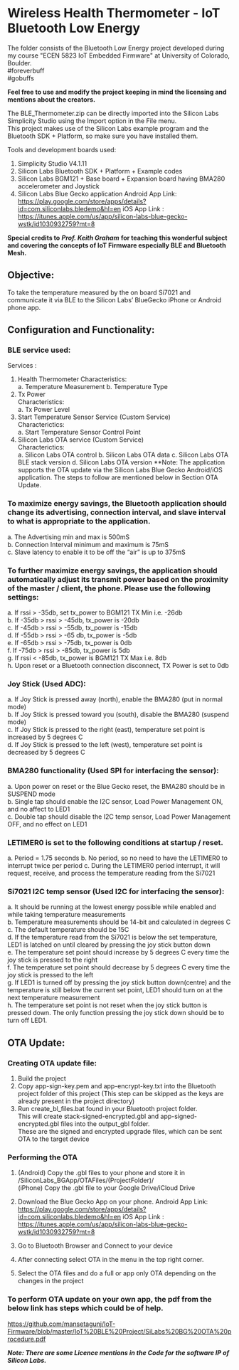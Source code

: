 # Wireless Health Thermometer - IoT Bluetooth Low Energy  

The folder consists of the Bluetooth Low Energy project developed during my course "ECEN 5823 IoT Embedded Firmware" at University of Colorado, Boulder.   
#foreverbuff   
#gobuffs

**Feel free to use and modify the project keeping in mind the licensing and mentions about the creators.** 

The  BLE_Thermometer.zip can be directly imported into the Silicon Labs Simplicity Studio using the Import option in the File menu.  
This project makes use of the Silicon Labs example program and the Bluetooth SDK + Platform, so make sure you have installed them.  

Tools and development boards used: 

1. Simplicity Studio V4.1.11
2. Silicon Labs Bluetooth SDK + Platform + Example codes
3. Silicon Labs BGM121 + Base board + Expansion board having BMA280 accelerometer and Joystick
4. Silicon Labs Blue Gecko application 
    Android App Link: https://play.google.com/store/apps/details?id=com.siliconlabs.bledemo&hl=en
    iOS App Link : https://itunes.apple.com/us/app/silicon-labs-blue-gecko-wstk/id1030932759?mt=8

**Special credits to** ***Prof. Keith Graham*** **for teaching this wonderful subject and covering the concepts of IoT Firmware especially BLE and Bluetooth Mesh.**

## Objective:   
To take the temperature measured by the on board Si7021 and communicate it via BLE to the Silicon Labs’ BlueGecko iPhone or Android phone app. 

## Configuration and Functionality: 

### BLE service used:   
Services :  
1. Health Thermometer
  Characteristics:   
    a. Temperature Measurement
    b. Temperature Type
2. Tx Power  
  Characteristics:   
    a. Tx Power Level
3. Start Temperature Sensor Service (Custom Service)  
  Characterictics:  
    a. Start Temperature Sensor Control Point  
4. Silicon Labs OTA service (Custom Service)  
  Characterictics:  
    a. Silicon Labs OTA control
    b. Silicon Labs OTA data
    c. Silicon Labs OTA BLE stack version
    d. Silicon Labs OTA version
  **Note: The application supports the OTA update via the Silicon Labs Blue Gecko Android/iOS application. The steps to follow are mentioned below in Section OTA Update.

### To maximize energy savings, the Bluetooth application should change its advertising, connection interval, and slave interval to what is appropriate to the application.
a. The Advertising min and max is 500mS  
b. Connection Interval minimum and maximum is 75mS    
c. Slave latency to enable it to be off the “air” is up to 375mS  

### To further maximize energy savings, the application should automatically adjust its transmit power based on the proximity of the master / client, the phone. Please use the following settings:
a. If rssi > -35db, set tx_power to BGM121 TX Min i.e. -26db  
b. If -35db > rssi > -45db, tx_power is -20db  
c. If -45db > rssi > -55db, tx_power is -15db  
d. If -55db > rssi > -65 db, tx_power is -5db  
e. If -65db > rssi > -75db, tx_power is 0db  
f. If -75db > rssi > -85db, tx_power is 5db  
g. If rssi < -85db, tx_power is BGM121 TX Max i.e. 8db  
h. Upon reset or a Bluetooth connection disconnect, TX Power is set to 0db  

### Joy Stick (Used ADC):     
a. If Joy Stick is pressed away (north), enable the BMA280 (put in normal mode)    
b. If Joy Stick is pressed toward you (south), disable the BMA280 (suspend mode)    
c. If Joy Stick is pressed to the right (east), temperature set point is increased by 5 degrees C    
d. If Joy Stick is pressed to the left (west), temperature set point is decreased by 5 degrees C    

### BMA280 functionality (Used SPI for interfacing the sensor):  
a. Upon power on reset or the Blue Gecko reset, the BMA280 should be in SUSPEND mode  
b. Single tap should enable the I2C sensor, Load Power Management ON, and no affect to LED1  
c. Double tap should disable the I2C temp sensor, Load Power Management OFF, and no effect on LED1  

### LETIMER0 is set to the following conditions at startup / reset.  
a. Period = 1.75 seconds
b. No period, so no need to have the LETIMER0 to interrupt twice per period
c. During the LETIMER0 period interrupt, it will request, receive, and process the temperature reading from the Si7021

### Si7021 I2C temp sensor (Used I2C for interfacing the sensor):  
a. It should be running at the lowest energy possible while enabled and while taking temperature measurements  
b. Temperature measurements should be 14-bit and calculated in degrees C  
c. The default temperature should be 15C  
d. If the temperature read from the Si7021 is below the set temperature, LED1 is latched on until cleared by pressing the joy stick button down  
e. The temperature set point should increase by 5 degrees C every time the joy stick is pressed to the right  
f. The temperature set point should decrease by 5 degrees C every time the joy stick is pressed to the left  
g. If LED1 is turned off by pressing the joy stick button down(centre) and the temperature is still below the current set point, LED1 should turn on at the next temperature measurement  
h. The temperature set point is not reset when the joy stick button is pressed down. The only function pressing the joy stick down should be to turn off LED1.  

## OTA Update: 

### Creating OTA update file: 
1. Build the project
2. Copy app-sign-key.pem and app-encrypt-key.txt into the Bluetooth project folder of this project (This step can be skipped as the keys are already present in the project directory)
3. Run create_bl_files.bat found in your Bluetooth project folder.  
   This will create stack-signed-encrypted.gbl and app-signed-encrypted.gbl files into the output_gbl folder.  
   These are the signed and encrypted upgrade files, which can be sent OTA to the target device

### Performing the OTA 
1. (Android) Copy the .gbl files to your phone and store it in /SiliconLabs_BGApp/OTAFiles/(ProjectFolder)/   
   (iPhone) Copy the .gbl file to your Google Drive/iCloud Drive   
2. Download the Blue Gecko App on your phone. 
    Android App Link: https://play.google.com/store/apps/details?id=com.siliconlabs.bledemo&hl=en
    iOS App Link : https://itunes.apple.com/us/app/silicon-labs-blue-gecko-wstk/id1030932759?mt=8
    
3. Go to Bluetooth Browser and Connect to your device   
4. After connecting select OTA in the menu in the top right corner.   
5. Select the OTA files and do a full or app only OTA depending on the changes in the project    

### To perform OTA update on your own app, the pdf from the below link has steps which could be of help.   
https://github.com/mansetagunj/IoT-Firmware/blob/master/IoT%20BLE%20Project/SiLabs%20BG%20OTA%20procedure.pdf  


***Note: There are some Licence mentions in the Code for the software IP of Silicon Labs.***
